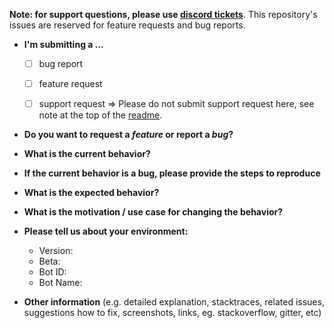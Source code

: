 **Note: for support questions, please use [discord tickets](https://spoopydev.com/discord)**. This repository's issues are reserved for feature requests and bug reports.

* **I'm submitting a ...**
  - [ ] bug report
  - [ ] feature request
  - [ ] support request => Please do not submit support request here, see note at the top of the [readme](https://github.com/HorizonApp-Development/HorizonCore-Issue-Tracker/blob/master/README.md).


* **Do you want to request a *feature* or report a *bug*?**


* **What is the current behavior?**


* **If the current behavior is a bug, please provide the steps to reproduce**


* **What is the expected behavior?**


* **What is the motivation / use case for changing the behavior?**


* **Please tell us about your environment:**
  
  - Version: 
  - Beta: 
  - Bot ID: 
  - Bot Name: 


* **Other information** (e.g. detailed explanation, stacktraces, related issues, suggestions how to fix, screenshots, links, eg. stackoverflow, gitter, etc)
